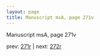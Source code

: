 ```yaml
---
layout: page
title: Manuscript msA, page 271v
---
```


Manuscript msA, page 271v

prev:  [271r](../271r) | next:  [272r](../272r)